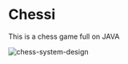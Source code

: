 # Chessi
This is a chess game full on JAVA

![chess-system-design](https://github.com/user-attachments/assets/1a0c9e10-227f-4493-9994-12a92a6ec781)
